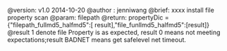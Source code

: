 @version: v1.0 2014-10-20
@author : jenniwang
@brief: xxxx install file property scan
@param: filepath
@return: propertyDic = {"filepath_fullmd5_halfmd5":[ result],"file_funllmd5_halfmd5":[result]}
@result 1 denote file Property is as expected, result 0 means not meeting expectations;result BADNET means get safelevel
net timeout.
